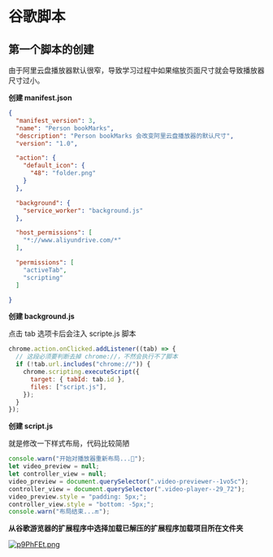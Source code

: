 # 谷歌脚本

## 第一个脚本的创建

由于阿里云盘播放器默认很窄，导致学习过程中如果缩放页面尺寸就会导致播放器尺寸过小。

**创建 manifest.json**

```json
{
  "manifest_version": 3,
  "name": "Person bookMarks",
  "description": "Person bookMarks 会改变阿里云盘播放器的默认尺寸",
  "version": "1.0",

  "action": {
    "default_icon": {
      "48": "folder.png"
    }
  },

  "background": {
    "service_worker": "background.js" 
  },

  "host_permissions": [
    "*://www.aliyundrive.com/*"
  ],

  "permissions": [
    "activeTab",
    "scripting"
  ]

}
```

**创建 background.js**

点击 tab 选项卡后会注入 scripte.js 脚本

```javascript
chrome.action.onClicked.addListener((tab) => {
  // 这段必须要判断去掉 chrome://，不然会执行不了脚本
  if (!tab.url.includes("chrome://")) {
    chrome.scripting.executeScript({
      target: { tabId: tab.id },
      files: ["script.js"],
    });
  }
});
```

**创建 script.js**

就是修改一下样式布局，代码比较简陋

```javascript
console.warn("开始对播放器重新布局...🚀");
let video_preview = null;
let controller_view = null;
video_preview = document.querySelector(".video-previewer--1vo5c");
controller_view = document.querySelector(".video-player--29_72");
video_preview.style = "padding: 5px;";
controller_view.style = "bottom: -5px;";
console.warn("布局结束...🔚");
```

**从谷歌游览器的扩展程序中选择加载已解压的扩展程序加载项目所在文件夹**

[![p9PhFEt.png](https://s1.ax1x.com/2023/04/18/p9PhFEt.png)](https://imgse.com/i/p9PhFEt)